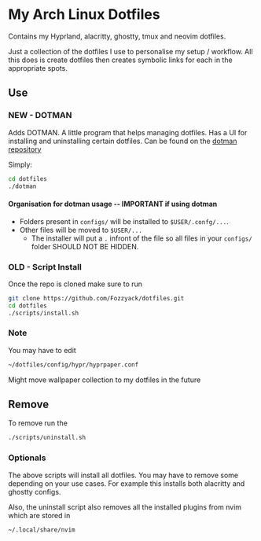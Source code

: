  
# My Arch Linux Dotfiles

Contains my Hyprland, alacritty, ghostty, tmux and neovim dotfiles.

Just a collection of the dotfiles I use to personalise my setup / workflow. All this does is create dotfiles then
creates symbolic links for each in the appropriate spots.

## Use 

### NEW - DOTMAN

Adds DOTMAN. A little program that helps managing dotfiles. Has a UI for installing and uninstalling certain dotfiles.
Can be found on the [dotman repository](https://github.com/Fozzyack/dotfile-manager)

Simply:
```bash
cd dotfiles
./dotman

```

#### Organisation for dotman usage -- IMPORTANT if using dotman

- Folders present in ```configs/``` will be installed to ```$USER/.confg/...```.
- Other files will be moved to ```$USER/...```
    - The installer will put a `.` infront of the file so all files in your ```configs/``` folder SHOULD NOT BE HIDDEN.

### OLD - Script Install

Once the repo is cloned make sure to run

```  bash
git clone https://github.com/Fozzyack/dotfiles.git 
cd dotfiles 
./scripts/install.sh 
```

### Note

You may have to edit 
```bash
~/dotfiles/config/hypr/hyprpaper.conf
```
Might move wallpaper collection to my dotfiles in the future

## Remove

To remove run the 
```bash
./scripts/uninstall.sh 
```

### Optionals

The above scripts will install all dotfiles. You may have to remove some depending on your use cases. For example this
installs both alacritty and ghostty configs.

Also, the uninstall script also removes all the installed plugins from nvim which are stored in
```bash
~/.local/share/nvim
```
